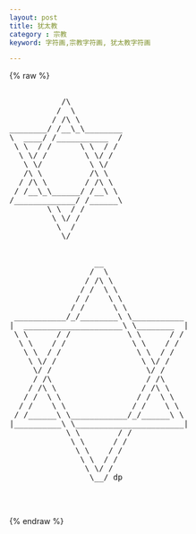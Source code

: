 ```yaml
---
layout: post
title: 犹太教
category : 宗教
keyword: 字符画,宗教字符画, 犹太教字符画

---
```

{% raw %}
<pre>

           /\
          /  \
         / /\ \
________/ /__\_\________
\  ____/ /___________  /
 \ \  / /      \ \  / /
  \ \/ /        \ \/ /
   \ \/          \ \/
   /\ \          /\ \
  / /\ \        / /\ \
 / /__\_\______/ /__\ \
/_____________/ /______\
        \ \  / /
         \ \/ /
          \  /
           \/


                  __                                         
                 /  \                                        
                / /\ \                                       
               / /  \ \                                      
              / /    \ \                                     
             / /      \ \                                    
 ___________/_/________\ \___________                        
|  _____________________\ \________  |                       
 \ \      / /            \ \      / /                        
  \ \    / /              \ \    / /                         
   \ \  / /                \ \  / /                          
    \ \/ /                  \ \/ /                           
     \/ /                    \/ /                            
     / /\                    / /\                            
    / /\ \                  / /\ \                           
   / /  \ \                / /  \ \                          
  / /    \ \              / /    \ \                         
 / /______\ \____________/_/______\ \                        
|__________\ \_______________________|                       
            \ \        / /                                   
             \ \      / /                                    
              \ \    / /                                     
               \ \  / /                                      
                \ \/ /                                       
                 \__/ dp                                     


 </pre>
{% endraw %}
